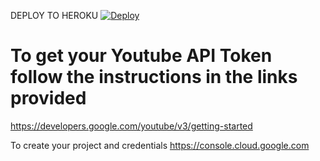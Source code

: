 
DEPLOY TO HEROKU
[![Deploy](https://www.herokucdn.com/deploy/button.svg)](https://heroku.com/deploy?template=https://github.com/yoururl)

# To get your Youtube API Token follow the instructions in the links provided 
https://developers.google.com/youtube/v3/getting-started


To create your project and credentials 
https://console.cloud.google.com
